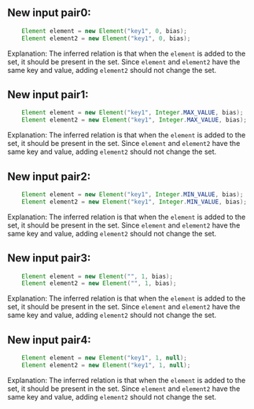 ## New input pair0:
```java
    Element element = new Element("key1", 0, bias);
    Element element2 = new Element("key1", 0, bias);
```

Explanation: The inferred relation is that when the `element` is added to the set, it should be present in the set. Since `element` and `element2` have the same key and value, adding `element2` should not change the set.

## New input pair1:
```java
    Element element = new Element("key1", Integer.MAX_VALUE, bias);
    Element element2 = new Element("key1", Integer.MAX_VALUE, bias);
```

Explanation: The inferred relation is that when the `element` is added to the set, it should be present in the set. Since `element` and `element2` have the same key and value, adding `element2` should not change the set.

## New input pair2:
```java
    Element element = new Element("key1", Integer.MIN_VALUE, bias);
    Element element2 = new Element("key1", Integer.MIN_VALUE, bias);
```

Explanation: The inferred relation is that when the `element` is added to the set, it should be present in the set. Since `element` and `element2` have the same key and value, adding `element2` should not change the set.

## New input pair3:
```java
    Element element = new Element("", 1, bias);
    Element element2 = new Element("", 1, bias);
```

Explanation: The inferred relation is that when the `element` is added to the set, it should be present in the set. Since `element` and `element2` have the same key and value, adding `element2` should not change the set.

## New input pair4:
```java
    Element element = new Element("key1", 1, null);
    Element element2 = new Element("key1", 1, null);
```

Explanation: The inferred relation is that when the `element` is added to the set, it should be present in the set. Since `element` and `element2` have the same key and value, adding `element2` should not change the set.
